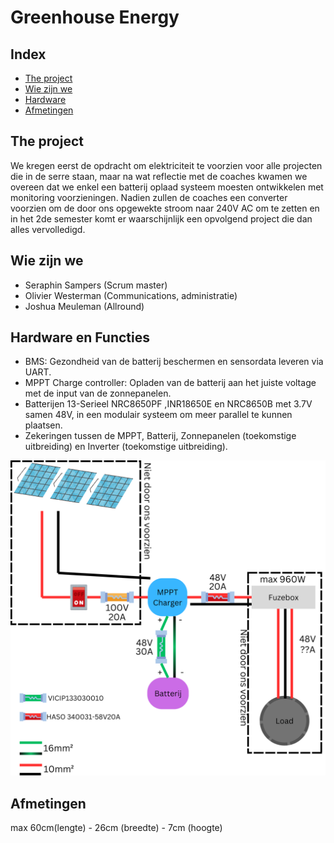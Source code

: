 # Greenhouse Energy

## Index

- [The project](#the-project)
- [Wie zijn we](#wie-zijn-we)
- [Hardware](#hardware)
- [Afmetingen](#afmetingen) 

## The project
We kregen eerst de opdracht om elektriciteit te voorzien voor alle projecten die in de serre staan, maar na wat reflectie met de coaches kwamen we overeen dat we enkel een batterij oplaad systeem moesten ontwikkelen met monitoring voorzieningen. Nadien zullen de coaches een converter voorzien om de door ons opgewekte stroom naar 240V AC om te zetten en in het 2de semester komt er waarschijnlijk een opvolgend project die dan alles vervolledigd.

## Wie zijn we
- Seraphin Sampers (Scrum master)
- Olivier Westerman (Communications, administratie)
- Joshua Meuleman (Allround)

## Hardware en Functies
- BMS: Gezondheid van de batterij beschermen en sensordata leveren via UART.
- MPPT Charge controller: Opladen van de batterij aan het juiste voltage met de input van de zonnepanelen.
- Batterijen 13-Serieel NRC8650PF ,INR18650E en NRC8650B met 3.7V samen 48V, in een modulair systeem om meer parallel te kunnen plaatsen.
- Zekeringen tussen de MPPT, Batterij, Zonnepanelen (toekomstige uitbreiding) en Inverter (toekomstige uitbreiding).

![Elektrisch schema](./Documentation/Schematics/Elektrisch%20Schema.png)

## Afmetingen
max 60cm(lengte) - 26cm (breedte) - 7cm (hoogte)
